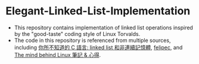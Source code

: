 # Elegant-Linked-List-Implementation
- This repository contains implementation of linked list operations inspired by the "good-taste" coding style of Linux Torvalds.
- The code in this repository is referenced from multiple sources, including [你所不知道的 C 語言: linked list 和非連續記憶體](https://hackmd.io/@sysprog/c-linked-list), [felipec](https://github.com/felipec/linked-list-good-taste), and [The mind behind Linux 筆記 & 心得](https://hackmd.io/@Mes/The_mind_behind_Linux).
